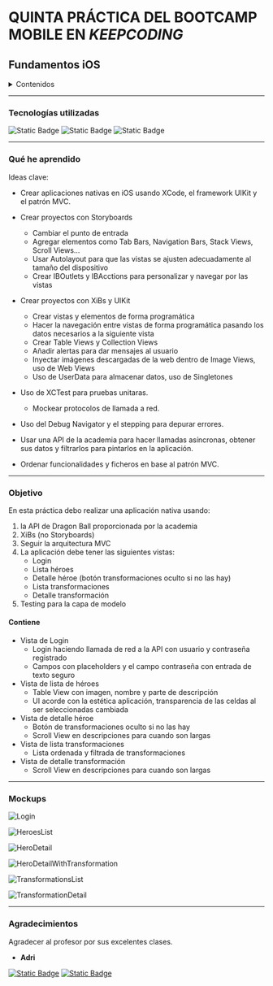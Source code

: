 # QUINTA PRÁCTICA DEL BOOTCAMP MOBILE EN *KEEPCODING*
## Fundamentos iOS

<details>
  <summary>Contenidos</summary>
  <ol>
    <li><a href="#tecnologías-utilizadas">Stack - Tecnologías utilizadas</a></li>
    <li><a href="#qué-he-aprendido">Qué he aprendido</a></li>
    <li><a href="#objetivo">Objetivo práctica</li>
    <li><a href="#mockups">Mockups</li>
    <li><a href="#agradecimientos">Agradecimientos</a></li>
  </ol>
</details>

---
### Tecnologías utilizadas
![Static Badge](https://img.shields.io/badge/swift%20-%20white?style=for-the-badge&logo=swift&logoColor=white&color=f05038)
![Static Badge](https://img.shields.io/badge/UIKIT-%232396F3?style=for-the-badge&logo=framework&logoColor=white)
![Static Badge](https://img.shields.io/badge/XCODE-%23147EFB?style=for-the-badge&logo=xcode&logoColor=white)

---
### Qué he aprendido

Ideas clave:

- Crear aplicaciones nativas en iOS usando XCode, el framework UIKit y el patrón MVC.

- Crear proyectos con Storyboards
  - Cambiar el punto de entrada
  - Agregar elementos como Tab Bars, Navigation Bars, Stack Views, Scroll Views...
  - Usar Autolayout para que las vistas se ajusten adecuadamente al tamaño del dispositivo
  - Crear IBOutlets y IBAcctions para personalizar y navegar por las vistas

- Crear proyectos con XiBs y UIKit
  - Crear vistas y elementos de forma programática
  - Hacer la navegación entre vistas de forma programática pasando los datos necesarios a la siguiente vista
  - Crear Table Views y Collection Views
  - Añadir alertas para dar mensajes al usuario
  - Inyectar imágenes descargadas de la web dentro de Image Views, uso de Web Views
  - Uso de UserData para almacenar datos, uso de Singletones
 
- Uso de XCTest para pruebas unitaras.
  - Mockear protocolos de llamada a red.

- Uso del Debug Navigator y el stepping para depurar errores.
 
- Usar una API de la academia para hacer llamadas asíncronas, obtener sus datos y filtrarlos para pintarlos en la aplicación.

- Ordenar funcionalidades y ficheros en base al patrón MVC.

---
### Objetivo

En esta práctica debo realizar una aplicación nativa usando:
1. la API de Dragon Ball proporcionada por la academia
2. XiBs (no Storyboards)
3. Seguir la arquitectura MVC
4. La aplicación debe tener las siguientes vistas:
   - Login
   - Lista héroes
   - Detalle héroe (botón transformaciones oculto si no las hay)
   - Lista transformaciones
   - Detalle transformación
5. Testing para la capa de modelo

#### Contiene

- Vista de Login
  - Login haciendo llamada de red a la API con usuario y contraseña registrado
  - Campos con placeholders y el campo contraseña con entrada de texto seguro
- Vista de lista de héroes
  - Table View con imagen, nombre y parte de descripción
  - UI acorde con la estética aplicación, transparencia de las celdas al ser seleccionadas cambiada
- Vista de detalle héroe
  - Botón de transformaciones oculto si no las hay
  - Scroll View en descripciones para cuando son largas
- Vista de lista transformaciones
  - Lista ordenada y filtrada de transformaciones
- Vista de detalle transformación
  - Scroll View en descripciones para cuando son largas

---
### Mockups

![Login](https://github.com/Marcnava/Practica-fundamentos-ios/blob/main/Mockups/Login.jpeg?raw=true)

![HeroesList](https://github.com/Marcnava/Practica-fundamentos-ios/blob/main/Mockups/HeroList.jpeg?raw=true)

![HeroDetail](https://github.com/Marcnava/Practica-fundamentos-ios/blob/main/Mockups/HeroDetail.jpeg?raw=true)

![HeroDetailWithTransformation](https://github.com/Marcnava/Practica-fundamentos-ios/blob/main/Mockups/HeroDetailWithTransformation.jpeg?raw=true)

![TransformationsList](https://github.com/Marcnava/Practica-fundamentos-ios/blob/main/Mockups/TransformationsList.jpeg?raw=true)

![TransformationDetail](https://github.com/Marcnava/Practica-fundamentos-ios/blob/main/Mockups/TransformationDetail.jpeg?raw=true)

---
### Agradecimientos

Agradecer al profesor por sus excelentes clases.

- **Adri**

<a href="https://www.linkedin.com/in/adri4silva/" target="_blank"><img alt="Static Badge" src="https://img.shields.io/badge/linkedin-0072b1?style=for-the-badge&logo=linkedin&logoColor=white"></a>
<a href="https://github.com/adri4silva?tab=overview&from=2024-07-01&to=2024-07-29" target="_blank"><img alt="Static Badge" src="https://img.shields.io/badge/GITHUB-black?style=for-the-badge&logo=github&logoColor=white"></a>


